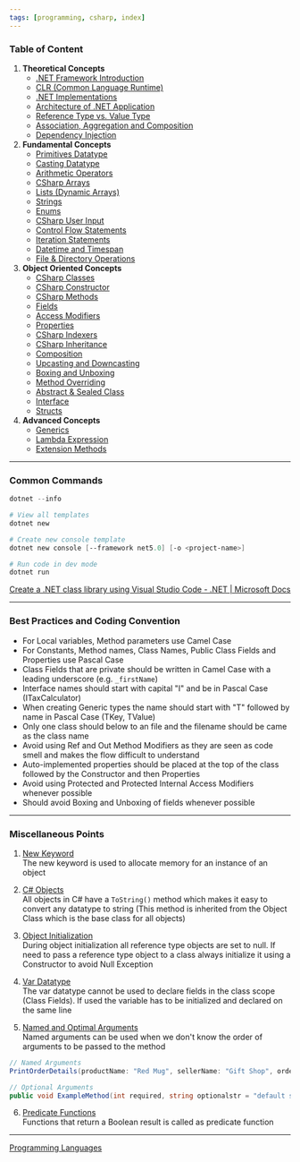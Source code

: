 ```yaml
---
tags: [programming, csharp, index]
---
```


### Table of Content

1. **Theoretical Concepts**
	* [.NET Framework Introduction](Theoretical%20Concepts/Dotnet%20Framework%20Intoduction.md)
	* [CLR (Common Language Runtime)](Theoretical%20Concepts/CLR%20%28Common%20Language%20Runtime%29.md)
	* [.NET Implementations](Theoretical%20Concepts/Dotnet%20Implementations.md)
	* [Architecture of .NET Application](Theoretical%20Concepts/Architecture%20of%20.NET%20Application.md)
	* [Reference Type vs. Value Type](../../Software%20Concepts/Reference%20Type%20vs.%20Value%20Type.md)
	* [Association, Aggregation and Composition](../../Software%20Concepts/Association,%20Aggregation%20and%20Composition.md)
	* [Dependency Injection](Dependency%20Injection.md)
2. **Fundamental Concepts**
	* [Primitives Datatype](Fundamental%20Concepts/Primitives%20Datatype.md)
	* [Casting Datatype](Fundamental%20Concepts/Casting%20Datatype.md)
	* [Arithmetic Operators](Fundamental%20Concepts/Arithmetic%20Operators.md)
	* [CSharp Arrays](Fundamental%20Concepts/CSharp%20Arrays.md)
	* [Lists (Dynamic Arrays)](Fundamental%20Concepts/Lists%20%28Dynamic%20Arrays%29.md)
	* [Strings](Fundamental%20Concepts/Strings.md)
	* [Enums](Fundamental%20Concepts/Enums.md)
	* [CSharp User Input](Fundamental%20Concepts/CSharp%20User%20Input.md)
	* [Control Flow Statements](Fundamental%20Concepts/Control%20Flow%20Statements.md)
	* [Iteration Statements](Fundamental%20Concepts/Iteration%20Statements.md)
	* [Datetime and Timespan](Fundamental%20Concepts/Datetime%20and%20Timespan.md)
	* [File & Directory Operations](Fundamental%20Concepts/File%20&%20Directory%20Operations.md)
3. **Object Oriented Concepts**
	* [CSharp Classes](Object%20Oriented%20Concepts/CSharp%20Classes.md)
	* [CSharp Constructor](Object%20Oriented%20Concepts/CSharp%20Constructor.md)
	* [CSharp Methods](Object%20Oriented%20Concepts/CSharp%20Methods.md)
	* [Fields](Object%20Oriented%20Concepts/Fields.md)
	* [Access Modifiers](Object%20Oriented%20Concepts/Access%20Modifiers.md)
	* [Properties](Object%20Oriented%20Concepts/Properties.md)
	* [CSharp Indexers](Object%20Oriented%20Concepts/CSharp%20Indexers.md)
	* [CSharp Inheritance](Object%20Oriented%20Concepts/CSharp%20Inheritance.md)
	* [Composition](Object%20Oriented%20Concepts/Composition.md)
	* [Upcasting and Downcasting](Object%20Oriented%20Concepts/Upcasting%20and%20Downcasting.md)
	* [Boxing and Unboxing](Object%20Oriented%20Concepts/Boxing%20and%20Unboxing.md)
	* [Method Overriding](Object%20Oriented%20Concepts/Method%20Overriding.md)
	* [Abstract & Sealed Class](Object%20Oriented%20Concepts/Abstract%20&%20Sealed%20Class.md)
	* [Interface](Object%20Oriented%20Concepts/Interface.md)
	* [Structs](Object%20Oriented%20Concepts/Structs.md)
4. **Advanced Concepts**
	* [Generics](Advanced%20Concepts/CSharp%20Generics.md)
	* [Lambda Expression](Advanced%20Concepts/CSharp%20Lambda%20Expression.md)
	* [Extension Methods](Advanced%20Concepts/Extension%20Methods.md)

---

### Common Commands

````powershell
dotnet --info 

# View all templates 
dotnet new

# Create new console template 
dotnet new console [--framework net5.0] [-o <project-name>]

# Run code in dev mode 
dotnet run
````

[Create a .NET class library using Visual Studio Code - .NET | Microsoft Docs](https://docs.microsoft.com/en-us/dotnet/core/tutorials/library-with-visual-studio-code)

---

### Best Practices and Coding Convention

* For Local variables, Method parameters use Camel Case
* For Constants, Method names, Class Names, Public Class Fields and Properties use Pascal Case
* Class Fields that are private should be written in Camel Case with a leading underscore (e.g. `_firstName`)
* Interface names should start with capital "I" and be in Pascal Case (ITaxCalculator)
* When creating Generic types the name should start with "T" followed by name in Pascal Case (TKey, TValue)
* Only one class should below to an file and the filename should be came as the class name
* Avoid using Ref and Out Method Modifiers as they are seen as code smell and makes the flow difficult to understand
* Auto-implemented properties should be placed at the top of the class followed by the Constructor and then Properties
* Avoid using Protected and Protected Internal Access Modifiers whenever possible
* Should avoid Boxing and Unboxing of fields whenever possible

---

### Miscellaneous Points

1. <u>New Keyword</u>  
   The new keyword is used to allocate memory for an instance of an object

2. <u>C# Objects</u>  
   All objects in C# have a `ToString()` method which makes it easy to convert any datatype to string (This method is inherited from the Object Class which is the base class for all objects)

3. <u>Object Initialization</u>  
   During object initialization all reference type objects are set to null. If need to pass a reference type object to a class always initialize it using a Constructor to avoid Null Exception

4. <u>Var Datatype</u>  
   The var datatype cannot be used to declare fields in the class scope (Class Fields). If used the variable has to be initialized and declared on the same line

5. <u>Named and Optimal Arguments</u>  
   Named arguments can be used when we don't know the order of arguments to be passed to the method

````csharp
// Named Arguments 
PrintOrderDetails(productName: "Red Mug", sellerName: "Gift Shop", orderNum: 31);

// Optional Arguments 
public void ExampleMethod(int required, string optionalstr = "default string", int optionalint = 10) {}
````

6. <u>Predicate Functions</u>  
   Functions that return a Boolean result is called as predicate function

---

[Programming Languages](../Programming%20Languages.md)
